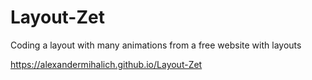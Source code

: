 # Layout-Zet

Сoding a layout with many animations from a free website with layouts 

https://alexandermihalich.github.io/Layout-Zet
